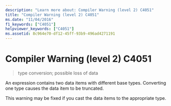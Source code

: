 ```yaml
---
description: "Learn more about: Compiler Warning (level 2) C4051"
title: "Compiler Warning (level 2) C4051"
ms.date: "11/04/2016"
f1_keywords: ["C4051"]
helpviewer_keywords: ["C4051"]
ms.assetid: 8c964e70-df12-45ff-93b9-496ad4271191
---
```

# Compiler Warning (level 2) C4051

> type conversion; possible loss of data

An expression contains two data items with different base types. Converting one type causes the data item to be truncated.

This warning may be fixed if you cast the data items to the appropriate type.
